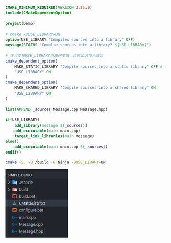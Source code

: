 ```cmake
CMAKE_MINIMUM_REQUIRED(VERSION 3.25.0)
include(CMakeDependentOption)

project(Demo)

# cmake -DUSE_LIBRARY=ON
option(USE_LIBRARY "Compiles sources into a library" OFF)
message(STATUS "Complie sources into a library? ${USE_LIBRARY}")

# 仅当变量USE_LIBRARY为真时生效，否则此选项无意义
cmake_dependent_option(
    MAKE_STATIC_LIBRARY "Compile sources into a static library" OFF # 将MAKE_STATIC_LIBRARY变量设置为默认OFF
    "USE_LIBRARY" ON
)
cmake_dependent_option(
    MAKE_SHARED_LIBRARY "Compile sources into a shared library" ON
    "USE_LIBRARY" ON
)

list(APPEND _sources Message.cpp Message.hpp)

if(USE_LIBRARY)
    add_library(message ${_sources})
    add_executable(main main.cpp)
    target_link_libraries(main message)
else()
    add_executable(main main.cpp ${_sources})
endif()
```



```sh
cmake -S. -B./build -G Ninja -DUSE_LIRARY=ON
```

![image-20221106184905085](%E5%90%91%E7%94%A8%E6%88%B7%E6%98%BE%E7%A4%BA%E9%80%89%E9%A1%B9.assets/image-20221106184905085.png)